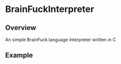 # BrainFuckInterpreter

## Overview

An simple BrainFuck language interpreter written in C

## Example
